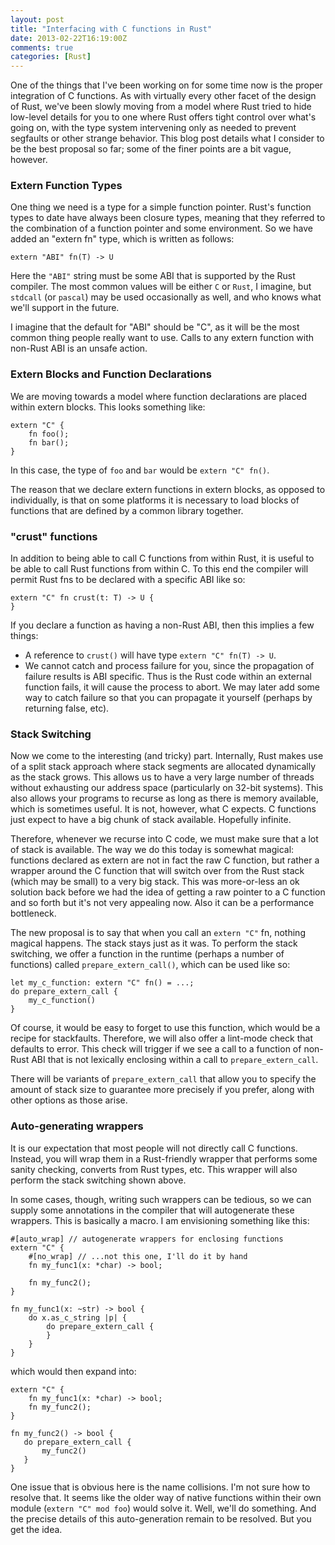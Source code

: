 ```yaml
---
layout: post
title: "Interfacing with C functions in Rust"
date: 2013-02-22T16:19:00Z
comments: true
categories: [Rust]
---
```


One of the things that I've been working on for some time now is the
proper integration of C functions.  As with virtually every other
facet of the design of Rust, we've been slowly moving from a model
where Rust tried to hide low-level details for you to one where Rust
offers tight control over what's going on, with the type system
intervening only as needed to prevent segfaults or other strange
behavior.  This blog post details what I consider to be the best
proposal so far; some of the finer points are a bit vague, however.

### Extern Function Types

One thing we need is a type for a simple function pointer.  Rust's
function types to date have always been closure types, meaning that
they referred to the combination of a function pointer and some
environment.  So we have added an "extern fn" type, which is written
as follows:

    extern "ABI" fn(T) -> U
    
Here the `"ABI"` string must be some ABI that is supported by the Rust
compiler.  The most common values will be either `C` or `Rust`, I
imagine, but `stdcall` (or `pascal`) may be used occasionally as well,
and who knows what we'll support in the future.

I imagine that the default for "ABI" should be "C", as it will be the
most common thing people really want to use. Calls to any extern
function with non-Rust ABI is an unsafe action.

### Extern Blocks and Function Declarations

We are moving towards a model where function declarations are placed 
within extern blocks.  This looks something like:

    extern "C" {
        fn foo();
        fn bar();
    }

In this case, the type of `foo` and `bar` would be `extern "C" fn()`.

The reason that we declare extern functions in extern blocks, as
opposed to individually, is that on some platforms it is necessary to
load blocks of functions that are defined by a common library
together.

### "crust" functions

In addition to being able to call C functions from within Rust, it is
useful to be able to call Rust functions from within C.  To this end
the compiler will permit Rust fns to be declared with a specific ABI
like so:

    extern "C" fn crust(t: T) -> U {
    }
    
If you declare a function as having a non-Rust ABI, then this implies
a few things:

- A reference to `crust()` will have type `extern "C" fn(T) -> U`.
- We cannot catch and process failure for you, since the propagation
  of failure results is ABI specific.  Thus is the Rust code within an
  external function fails, it will cause the process to abort.  We may
  later add some way to catch failure so that you can propagate it
  yourself (perhaps by returning false, etc).

### Stack Switching

Now we come to the interesting (and tricky) part.  Internally, Rust
makes use of a split stack approach where stack segments are allocated
dynamically as the stack grows.  This allows us to have a very large
number of threads without exhausting our address space (particularly
on 32-bit systems).  This also allows your programs to recurse as long
as there is memory available, which is sometimes useful.  It is not,
however, what C expects.  C functions just expect to have a big chunk
of stack available.  Hopefully infinite.

Therefore, whenever we recurse into C code, we must make sure that a
lot of stack is available.  The way we do this today is somewhat
magical: functions declared as extern are not in fact the raw C
function, but rather a wrapper around the C function that will switch
over from the Rust stack (which may be small) to a very big stack.
This was more-or-less an ok solution back before we had the idea of
getting a raw pointer to a C function and so forth but it's not very
appealing now.  Also it can be a performance bottleneck.

The new proposal is to say that when you call an `extern "C"` fn,
nothing magical happens.  The stack stays just as it was.  To perform
the stack switching, we offer a function in the runtime (perhaps a
number of functions) called `prepare_extern_call()`, which can be
used like so:

    let my_c_function: extern "C" fn() = ...;
    do prepare_extern_call {
        my_c_function()
    }

Of course, it would be easy to forget to use this function, which
would be a recipe for stackfaults.  Therefore, we will also offer a
lint-mode check that defaults to error.  This check will trigger if we
see a call to a function of non-Rust ABI that is not lexically
enclosing within a call to `prepare_extern_call`.

There will be variants of `prepare_extern_call` that allow you to
specify the amount of stack size to guarantee more precisely if you
prefer, along with other options as those arise.

### Auto-generating wrappers

It is our expectation that most people will not directly call C
functions.  Instead, you will wrap them in a Rust-friendly wrapper
that performs some sanity checking, converts from Rust types, etc.
This wrapper will also perform the stack switching shown above.

In some cases, though, writing such wrappers can be tedious, so we can
supply some annotations in the compiler that will autogenerate these
wrappers.  This is basically a macro.  I am envisioning something like
this:

    #[auto_wrap] // autogenerate wrappers for enclosing functions
    extern "C" {
        #[no_wrap] // ...not this one, I'll do it by hand
        fn my_func1(x: *char) -> bool;
        
        fn my_func2();
    }
    
    fn my_func1(x: ~str) -> bool {
        do x.as_c_string |p| {
            do prepare_extern_call {
            }
        }
    }
 
which would then expand into:

    extern "C" {
        fn my_func1(x: *char) -> bool;
        fn my_func2();
    }
    
    fn my_func2() -> bool {
       do prepare_extern_call {
           my_func2()
       }
    }

One issue that is obvious here is the name collisions.  I'm not sure
how to resolve that.  It seems like the older way of native functions
within their own module (`extern "C" mod foo`) would solve it.  Well,
we'll do something.  And the precise details of this auto-generation
remain to be resolved.  But you get the idea.
